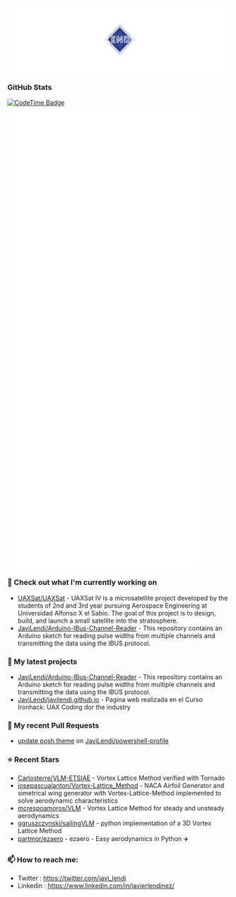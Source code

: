 <p align="center"><img src="https://github.com/JaviLendi/JaviLendi/blob/8b092c87149dd909d30b5835611e526b4a3b976d/logo.png" /></p>

### GitHub Stats

[![CodeTime Badge](https://img.shields.io/endpoint?style=for-the-badge&color=222&url=https%3A%2F%2Fapi.codetime.dev%2Fshield%3Fid%3D25485%26project%3D%26in=0)](https://codetime.dev)

<p align="left"><img src="https://raw.githubusercontent.com/JaviLendi/JaviLendi/main/github-metrics.svg" /></p>

### 👷 Check out what I'm currently working on

- [UAXSat/UAXSat](https://github.com/UAXSat/UAXSat) - UAXSat IV is a microsatellite project developed by the students of 2nd and 3rd year pursuing Aerospace Engineering at Universidad Alfonso X el Sabio. The goal of this project is to design, build, and launch a small satellite into the stratosphere.
- [JaviLendi/Arduino-IBus-Channel-Reader](https://github.com/JaviLendi/Arduino-IBus-Channel-Reader) - This repository contains an Arduino sketch for reading pulse widths from multiple channels and transmitting the data using the IBUS protocol. 
### 🌱 My latest projects

- [JaviLendi/Arduino-IBus-Channel-Reader](https://github.com/JaviLendi/Arduino-IBus-Channel-Reader) - This repository contains an Arduino sketch for reading pulse widths from multiple channels and transmitting the data using the IBUS protocol. 
- [JaviLendi/javilendi.github.io](https://github.com/JaviLendi/javilendi.github.io) - Pagina web realizada en el Curso Ironhack: UAX Coding dor the industry
### 🔨 My recent Pull Requests

- [update posh theme](https://github.com/JaviLendi/powershell-profile/pull/6) on [JaviLendi/powershell-profile](https://github.com/JaviLendi/powershell-profile)
### ⭐ Recent Stars

- [Carlosterre/VLM-ETSIAE](https://github.com/Carlosterre/VLM-ETSIAE) - Vortex Lattice Method verified with Tornado
- [josepascualanton/Vortex-Lattice_Method](https://github.com/josepascualanton/Vortex-Lattice_Method) - NACA Airfoil Generator and simetrical wing generator with Vortex-Lattice-Method implemented to solve aerodynamic characteristics
- [mcrespoamoros/VLM](https://github.com/mcrespoamoros/VLM) - Vortex Lattice Method for steady and unsteady aerodynamics
- [ggruszczynski/sailingVLM](https://github.com/ggruszczynski/sailingVLM) - python implementation of a 3D Vortex Lattice Method
- [partmor/ezaero](https://github.com/partmor/ezaero) - ezaero - Easy aerodynamics in Python :airplane:
### 📫 How to reach me:
  - Twitter   : <https://twitter.com/javi_lendi>
  - Linkedin   : <https://www.linkedin.com/in/javierlendinez/>
